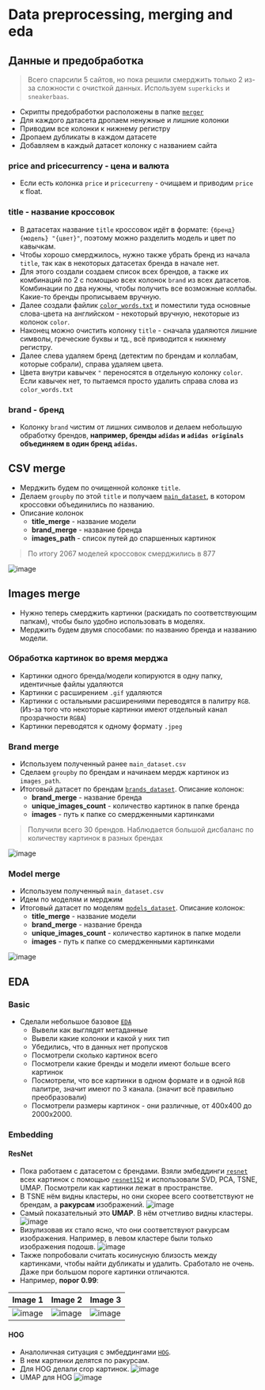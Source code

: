# Data preprocessing, merging and eda

## Данные и предобработка

> Всего спарсили 5 сайтов, но пока решили смерджить только 2 из-за сложности с очисткой данных.
> Используем `superkicks` и `sneakerbaas`.

- Скрипты предобработки расположены в папке [`merger`](/sneakers_ml/data/merger)
- Для каждого датасета дропаем ненужные и лишние колонки
- Приводим все колонки к нижнему регистру
- Дропаем дубликаты в каждом датасете
- Добавляем в каждый датасет колонку с названием сайта

### price and pricecurrency - цена и валюта

- Если есть колонка `price` и `pricecurreny` - очищаем и приводим `price` к float.

### title - название кроссовок

- В датасетах название `title` кроссовок идёт в формате: `{бренд} {модель} "{цвет}"`,
  поэтому можно разделить модель и цвет по кавычкам.
- Чтобы хорошо смерджилоcь, нужно также убрать бренд из начала `title`, так как в некоторых датасетах бренда в начале нет.
- Для этого создали создаем список всех брендов, а также их комбинаций по 2 с помощью всех колонок `brand` из всех датасетов.
  Комбинации по два нужны, чтобы получить все возможные коллабы. Какие-то бренды прописываем вручную.
- Далее создали файлик [`color_words.txt`](data/merged/metadata/other/color_words.txt) и поместили туда основные
  слова-цвета на английском - некоторый вручную, некоторые из колонок `color`.
- Наконец можно очистить колонку `title` - сначала удаляются лишние символы, греческие буквы и тд.,
  всё приводится к нижнему регистру.
- Далее слева удаляем бренд (детектим по брендам и коллабам, которые собрали), справа удаляем цвета.
- Цвета внутри кавычек `"` переносятся в отдельную колонку `color`. Если кавычек нет, то пытаемся просто
  удалить справа слова из `color_words.txt`

### brand - бренд

- Колонку `brand` чистим от лишних символов и делаем небольшую обработку брендов,
  **например, бренды `adidas` и `adidas originals` объединяем в один бренд `adidas`.**

## CSV merge

- Мерджить будем по очищенной колонке `title`.
- Делаем `groupby` по этой `title` и получаем [`main_dataset`](/data/merged/metadata/main_dataset.csv),
  в котором кроссовки объединились по названию.
- Описание колонок
  - **title_merge** - название модели
  - **brand_merge** - название бренда
  - **images_path** - список путей до спаршенных картинок

> По итогу 2067 моделей кроссовок смерджились в 877

![image](https://github.com/miem-refugees/sneakers-ml/assets/57370975/f67ee994-4746-4756-8cae-a42e196d8a5c)

## Images merge

- Нужно теперь смерджить картинки (раскидать по соответствующим папкам), чтобы было удобно использовать в моделях.
- Мерджить будем двумя способами: по названию бренда и названию модели.

### Обработка картинок во время мерджа

- Картинки одного бренда/модели копируются в одну папку, идентичные файлы удаляются
- Картинки с расширением `.gif` удаляются
- Картинки с остальными расширениями переводятся в палитру `RGB`.
  (Из-за того что некоторые картинки имеют отдельный канал прозрачности `RGBA`)
- Картинки переводятся к одному формату `.jpeg`

### Brand merge

- Используем полученный ранее `main_dataset.csv`
- Сделаем `groupby` по брендам и начинаем мердж картинок из `images_path`.
- Итоговый датасет по брендам [`brands_dataset`](data/merged/metadata/brands_dataset.csv). Описание колонок:
  - **brand_merge** - название бренда
  - **unique_images_count** - количество картинок в папке бренда
  - **images** - путь к папке со смердженными картинками

> Получили всего 30 брендов. Наблюдается большой дисбаланс по количеству картинок в разных брендах

![image](https://github.com/miem-refugees/sneakers-ml/assets/57370975/4afdad96-b861-4723-88b9-6ccfaa796e96)

### Model merge

- Используем полученный `main_dataset.csv`
- Идем по моделям и мерджим
- Итоговый датасет по моделям [`models_dataset`](data/merged/metadata/models_dataset.csv). Описание колонок:
  - **title_merge** - название модели
  - **brand_merge** - название бренда
  - **unique_images_count** - количество картинок в папке модели
  - **images** - путь к папке со смердженными картинками

![image](https://github.com/miem-refugees/sneakers-ml/assets/57370975/351c8d21-1fca-4f49-9d01-4acb94f460e2)

## EDA

### Basic

- Сделали небольшое базовое [`EDA`](/notebooks/eda/basic-eda.ipynb)
  - Вывели как выглядят метаданные
  - Вывели какие колонки и какой у них тип
  - Убедились, что в данных нет пропусков
  - Посмотрели сколько картинок всего
  - Посмотрели какие бренды и модели имеют больше всего картинок
  - Посмотрели, что все картинки в одном формате и в одной `RGB` палитре, значит имеют по 3 канала.
    (значит всё правильно преобразовали)
  - Посмотрели размеры картинок - они различные, от 400х400 до 2000х2000.

### Embedding

#### ResNet

- Пока работаем с датасетом с брендами. Взяли эмбеддинги [`resnet`](/notebooks/eda/resnet-embedding-eda.ipynb)
  всех картинок c помощью [`resnet152`](/sneakers_ml/data/features/resnet152.py) и использовали SVD, PCA, TSNE, UMAP.
  Посмотрели как картинки лежат в пространстве.
- В TSNE нём видны кластеры, но они скорее всего соответствуют не брендам, а **ракурсам** изображений.
  ![image](https://github.com/miem-refugees/sneakers-ml/assets/57370975/cbf23bf5-956a-4a1c-b144-f0179e1d1c4d)
- Самый показательный это **UMAP**. В нём отчетливо видны кластеры. ![image](https://github.com/miem-refugees/sneakers-ml/assets/57370975/2384b5df-e859-4afd-a41b-a756966404cf)
- Визулизовав их стало ясно, что они соответствуют ракурсам изображения. Например, в левом кластере были
  только изображения подошв. ![image](https://github.com/miem-refugees/sneakers-ml/assets/57370975/104192a7-2960-4702-9aad-42afde66b137)
- Также попробовали считать косинусную близость между картинками, чтобы найти дубликаты и удалить.
  Сработало не очень. Даже при большом пороге картинки отличаются.
- Например, **порог 0.99**:

| Image 1                                                                                                     | Image 2                                                                                                     | Image 3                                                                                                     |
| ----------------------------------------------------------------------------------------------------------- | ----------------------------------------------------------------------------------------------------------- | ----------------------------------------------------------------------------------------------------------- |
| ![image](https://github.com/miem-refugees/sneakers-ml/assets/57370975/729fff40-880f-4538-a889-4d3ff8e0566a) | ![image](https://github.com/miem-refugees/sneakers-ml/assets/57370975/291574af-a2e0-4b1b-8f53-ee4c79a9e44c) | ![image](https://github.com/miem-refugees/sneakers-ml/assets/57370975/ca52d8c6-dbcb-4206-9c92-9064da07644f) |

#### HOG

- Аналоличная ситуация с эмбеддингами [`HOG`](/notebooks/features/HOG.ipynb).
- В нем картинки делятся по ракурсам.
- Для HOG делали crop картинок. ![image](https://github.com/miem-refugees/sneakers-ml/assets/57370975/41e81836-2dbe-459b-92a2-afca7537e605)
- UMAP для HOG ![image](https://github.com/miem-refugees/sneakers-ml/assets/57370975/c7845ef5-9ba6-4721-8122-203c01ed563e)
